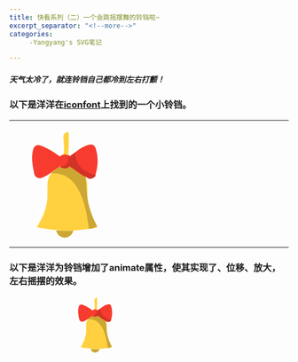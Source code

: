 ```yaml
---
title: 快看系列（二）一个会跳摇摆舞的铃铛啦~
excerpt_separator: "<!--more-->"
categories:
     -Yangyang's SVG笔记

---
```


##### 天气太冷了，就连铃铛自己都冷到左右打颤！
<!--more-->

### 以下是洋洋在[iconfont](https://www.iconfont.cn/)上找到的一个小铃铛。


***

<div>
	<svg t="1610622417194" class="icon" viewBox="0 0 1024 1024" version="1.1" xmlns="http://www.w3.org/2000/svg" p-id="4160" width="200" height="200"><path d="M556.8 63.888A44.912 44.912 0 0 0 512.016 16h-0.032A44.928 44.928 0 0 0 467.2 63.888l5.344 80.24C476.352 201.296 464 256 464 256h96s-12.352-54.8-8.528-112.032l5.328-80.08zM720 527.968A207.968 207.968 0 0 0 512.032 320H512a208 208 0 0 0-208 208v80c0 67.824-20.384 128.4-32 159.536C254.704 813.92 208 912 208 912c222.64 41.216 382.624 41.296 608 0 0 0-48.112-95.504-64-144.464-10.224-31.472-32-92.048-32-159.536v-80.032z" fill="#FFFFFF" p-id="4161"></path><path d="M590.528 943.312A80.064 80.064 0 0 1 512 1008a80.064 80.064 0 0 1-78.704-65.616" fill="#CCA733" p-id="4162"></path><path d="M556.8 63.888A44.912 44.912 0 0 0 512.016 16h-0.032A44.928 44.928 0 0 0 467.2 63.888l5.344 80.24C476.352 201.296 464 256 464 256h96s-12.352-54.8-8.528-112.032l5.328-80.08z" fill="#FFFFFF" p-id="4163"></path><path d="M544.016 272s12.416-240 0-240h-0.032A44.928 44.928 0 0 0 499.2 79.888l5.344 80.24C508.352 217.296 496 272 496 272h48.016z" fill="#FFD140" p-id="4164"></path><path d="M720 527.968A207.968 207.968 0 0 0 512.032 320H512a208 208 0 0 0-208 208v80c0 67.824-20.384 128.4-32 159.536C254.704 813.92 208 912 208 912c222.64 41.216 382.624 41.296 608 0 0 0-48.112-95.504-64-144.464-10.224-31.472-32-92.048-32-159.536v-80.032z" fill="#FFFFFF" p-id="4165"></path><path d="M720 519.968A183.92 183.92 0 0 0 536.032 336H536c-48.8 0-95.6 19.392-130.112 53.888A184.064 184.064 0 0 0 352 520V624c0 67.824-20.384 128.4-32 159.536C302.704 829.92 256 912 256 912c222.64 41.216 334.624 41.296 560 0 0 0-48.112-79.504-64-128.464-10.224-31.472-32-92.048-32-159.536v-104.032z" fill="#FFD140" p-id="4166"></path><path d="M384 416l80-64h96l144 96 9.824 117.84c7.712 130.384 41.312 228.832 94.4 331.28-7.984 17.664-34.848 26.688-72.224 30.88-19.104-146.464-67.232-537.296-352-512z" fill="#CCA733" p-id="4167"></path><path d="M464 256c-68.896-48.192-119.984-80.064-181.328-100.24a47.712 47.712 0 0 0-60.224 31.424c-22.816 74.72-9.232 148.176 8.608 233.792a48 48 0 0 0 59.76 36.72C353.072 439.744 394.272 399.12 464 352m95.504-96c70.96-49.632 112.464-91.376 181.872-106.464a46.816 46.816 0 0 1 54.96 30.48c26.496 79.184 25.712 161.552-0.032 246.688a47.648 47.648 0 0 1-56.784 32.224c-66.24-16.336-107.84-58.16-180.016-106.928" fill="#F73B2F" p-id="4168"></path><path d="M608 224l-48 32c17.712 24.304 20.08 55.28 0 96l176 112c30.592 2.224 50.656-10.224 64-32-105.744-30.384-188.56-82.16-192-208z" fill="#D23228" p-id="4169"></path><path d="M512 304m-64 0a64 64 0 1 0 128 0 64 64 0 1 0-128 0Z" fill="#F73B2F" p-id="4170"></path><path d="M473.456 355.072c78.08-13.952 74.864-67.696 71.632-105.856C543.28 227.648 576 280.784 576 304c0 35.328-28.672 64-64 64-14.464 0-51.792-10.56-38.544-12.928z" fill="#D23228" p-id="4171"></path></svg>
</div>

***

###  以下是洋洋为铃铛增加了animate属性，使其实现了、位移、放大，左右摇摆的效果。
	
<div>
	<svg t="1610622417194" class="icon" viewBox="0 0 1024 1024" version="1.1" xmlns="http://www.w3.org/2000/svg" p-id="4160" width="200" height="200"><path d="M556.8 63.888A44.912 44.912 0 0 0 512.016 16h-0.032A44.928 44.928 0 0 0 467.2 63.888l5.344 80.24C476.352 201.296 464 256 464 256h96s-12.352-54.8-8.528-112.032l5.328-80.08zM720 527.968A207.968 207.968 0 0 0 512.032 320H512a208 208 0 0 0-208 208v80c0 67.824-20.384 128.4-32 159.536C254.704 813.92 208 912 208 912c222.64 41.216 382.624 41.296 608 0 0 0-48.112-95.504-64-144.464-10.224-31.472-32-92.048-32-159.536v-80.032z" fill="#FFFFFF" p-id="4161"></path><path d="M590.528 943.312A80.064 80.064 0 0 1 512 1008a80.064 80.064 0 0 1-78.704-65.616" fill="#CCA733" p-id="4162"></path><path d="M556.8 63.888A44.912 44.912 0 0 0 512.016 16h-0.032A44.928 44.928 0 0 0 467.2 63.888l5.344 80.24C476.352 201.296 464 256 464 256h96s-12.352-54.8-8.528-112.032l5.328-80.08z" fill="#FFFFFF" p-id="4163"></path><path d="M544.016 272s12.416-240 0-240h-0.032A44.928 44.928 0 0 0 499.2 79.888l5.344 80.24C508.352 217.296 496 272 496 272h48.016z" fill="#FFD140" p-id="4164"></path><path d="M720 527.968A207.968 207.968 0 0 0 512.032 320H512a208 208 0 0 0-208 208v80c0 67.824-20.384 128.4-32 159.536C254.704 813.92 208 912 208 912c222.64 41.216 382.624 41.296 608 0 0 0-48.112-95.504-64-144.464-10.224-31.472-32-92.048-32-159.536v-80.032z" fill="#FFFFFF" p-id="4165"></path><path d="M720 519.968A183.92 183.92 0 0 0 536.032 336H536c-48.8 0-95.6 19.392-130.112 53.888A184.064 184.064 0 0 0 352 520V624c0 67.824-20.384 128.4-32 159.536C302.704 829.92 256 912 256 912c222.64 41.216 334.624 41.296 560 0 0 0-48.112-79.504-64-128.464-10.224-31.472-32-92.048-32-159.536v-104.032z" fill="#FFD140" p-id="4166"></path><path d="M384 416l80-64h96l144 96 9.824 117.84c7.712 130.384 41.312 228.832 94.4 331.28-7.984 17.664-34.848 26.688-72.224 30.88-19.104-146.464-67.232-537.296-352-512z" fill="#CCA733" p-id="4167"></path><path d="M464 256c-68.896-48.192-119.984-80.064-181.328-100.24a47.712 47.712 0 0 0-60.224 31.424c-22.816 74.72-9.232 148.176 8.608 233.792a48 48 0 0 0 59.76 36.72C353.072 439.744 394.272 399.12 464 352m95.504-96c70.96-49.632 112.464-91.376 181.872-106.464a46.816 46.816 0 0 1 54.96 30.48c26.496 79.184 25.712 161.552-0.032 246.688a47.648 47.648 0 0 1-56.784 32.224c-66.24-16.336-107.84-58.16-180.016-106.928" fill="#F73B2F" p-id="4168"></path><path d="M608 224l-48 32c17.712 24.304 20.08 55.28 0 96l176 112c30.592 2.224 50.656-10.224 64-32-105.744-30.384-188.56-82.16-192-208z" fill="#D23228" p-id="4169"></path><path d="M512 304m-64 0a64 64 0 1 0 128 0 64 64 0 1 0-128 0Z" fill="#F73B2F" p-id="4170"></path><path d="M473.456 355.072c78.08-13.952 74.864-67.696 71.632-105.856C543.28 227.648 576 280.784 576 304c0 35.328-28.672 64-64 64-14.464 0-51.792-10.56-38.544-12.928z" fill="#D23228" p-id="4171"></path>
	<animate attributeName="x" attributeType="XML" begin="0s" dur="6s" fill="green" from="300" to="0" /> 
    <animate attributeName="y" attributeType="XML" begin="0s" dur="6s" fill="#8080c0" from="100" to="0" /> 
    <animate attributeName="width" attributeType="XML" begin="0s" dur="6s" fill="blue" from="300" to="800" /> 
    <animate attributeName="height" attributeType="XML" begin="0s" dur="6s" fill="red" from="100" to="300" /> 
    <animatecolor attributeName="fill" attributeType="CSS" from="lime" to="red" begin="2s" dur="4s" fill="freeze" />
    <animatetransform
					  attributeName="transform"
					  attributeType="XML"
					  type="rotate"
					  from="30"
					  to="-30"
					  begin="4s"
					  dur="0.3s"
					  repeatCount="indefinite">
    </animatetransform>
</svg>
</div>
